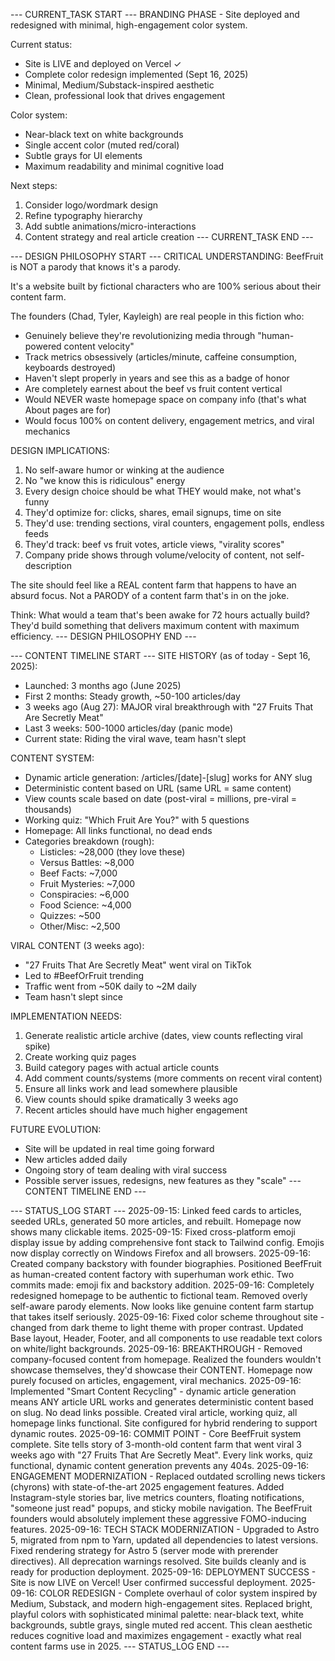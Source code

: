 --- CURRENT_TASK START ---
BRANDING PHASE - Site deployed and redesigned with minimal, high-engagement color system.

Current status:
- Site is LIVE and deployed on Vercel ✓
- Complete color redesign implemented (Sept 16, 2025)
- Minimal, Medium/Substack-inspired aesthetic
- Clean, professional look that drives engagement

Color system:
- Near-black text on white backgrounds
- Single accent color (muted red/coral)
- Subtle grays for UI elements
- Maximum readability and minimal cognitive load

Next steps:
1. Consider logo/wordmark design
2. Refine typography hierarchy
3. Add subtle animations/micro-interactions
4. Content strategy and real article creation
--- CURRENT_TASK END ---

--- DESIGN PHILOSOPHY START ---
CRITICAL UNDERSTANDING: BeefFruit is NOT a parody that knows it's a parody. 

It's a website built by fictional characters who are 100% serious about their content farm.

The founders (Chad, Tyler, Kayleigh) are real people in this fiction who:
- Genuinely believe they're revolutionizing media through "human-powered content velocity"
- Track metrics obsessively (articles/minute, caffeine consumption, keyboards destroyed)
- Haven't slept properly in years and see this as a badge of honor
- Are completely earnest about the beef vs fruit content vertical
- Would NEVER waste homepage space on company info (that's what About pages are for)
- Would focus 100% on content delivery, engagement metrics, and viral mechanics

DESIGN IMPLICATIONS:
1. No self-aware humor or winking at the audience
2. No "we know this is ridiculous" energy
3. Every design choice should be what THEY would make, not what's funny
4. They'd optimize for: clicks, shares, email signups, time on site
5. They'd use: trending sections, viral counters, engagement polls, endless feeds
6. They'd track: beef vs fruit votes, article views, "virality scores"
7. Company pride shows through volume/velocity of content, not self-description

The site should feel like a REAL content farm that happens to have an absurd focus.
Not a PARODY of a content farm that's in on the joke.

Think: What would a team that's been awake for 72 hours actually build?
They'd build something that delivers maximum content with maximum efficiency.
--- DESIGN PHILOSOPHY END ---

--- CONTENT TIMELINE START ---
SITE HISTORY (as of today - Sept 16, 2025):
- Launched: 3 months ago (June 2025)
- First 2 months: Steady growth, ~50-100 articles/day
- 3 weeks ago (Aug 27): MAJOR viral breakthrough with "27 Fruits That Are Secretly Meat"
- Last 3 weeks: 500-1000 articles/day (panic mode)
- Current state: Riding the viral wave, team hasn't slept

CONTENT SYSTEM:
- Dynamic article generation: /articles/[date]-[slug] works for ANY slug
- Deterministic content based on URL (same URL = same content)
- View counts scale based on date (post-viral = millions, pre-viral = thousands)
- Working quiz: "Which Fruit Are You?" with 5 questions
- Homepage: All links functional, no dead ends
- Categories breakdown (rough):
  - Listicles: ~28,000 (they love these)
  - Versus Battles: ~8,000
  - Beef Facts: ~7,000
  - Fruit Mysteries: ~7,000
  - Conspiracies: ~6,000
  - Food Science: ~4,000
  - Quizzes: ~500
  - Other/Misc: ~2,500

VIRAL CONTENT (3 weeks ago):
- "27 Fruits That Are Secretly Meat" went viral on TikTok
- Led to #BeefOrFruit trending
- Traffic went from ~50K daily to ~2M daily
- Team hasn't slept since

IMPLEMENTATION NEEDS:
1. Generate realistic article archive (dates, view counts reflecting viral spike)
2. Create working quiz pages
3. Build category pages with actual article counts
4. Add comment counts/systems (more comments on recent viral content)
5. Ensure all links work and lead somewhere plausible
6. View counts should spike dramatically 3 weeks ago
7. Recent articles should have much higher engagement

FUTURE EVOLUTION:
- Site will be updated in real time going forward
- New articles added daily
- Ongoing story of team dealing with viral success
- Possible server issues, redesigns, new features as they "scale"
--- CONTENT TIMELINE END ---

--- STATUS_LOG START ---
2025-09-15: Linked feed cards to articles, seeded URLs, generated 50 more articles, and rebuilt. Homepage now shows many clickable items.
2025-09-15: Fixed cross-platform emoji display issue by adding comprehensive font stack to Tailwind config. Emojis now display correctly on Windows Firefox and all browsers.
2025-09-16: Created company backstory with founder biographies. Positioned BeefFruit as human-created content factory with superhuman work ethic. Two commits made: emoji fix and backstory addition.
2025-09-16: Completely redesigned homepage to be authentic to fictional team. Removed overly self-aware parody elements. Now looks like genuine content farm startup that takes itself seriously.
2025-09-16: Fixed color scheme throughout site - changed from dark theme to light theme with proper contrast. Updated Base layout, Header, Footer, and all components to use readable text colors on white/light backgrounds.
2025-09-16: BREAKTHROUGH - Removed company-focused content from homepage. Realized the founders wouldn't showcase themselves, they'd showcase their CONTENT. Homepage now purely focused on articles, engagement, viral mechanics.
2025-09-16: Implemented "Smart Content Recycling" - dynamic article generation means ANY article URL works and generates deterministic content based on slug. No dead links possible. Created viral article, working quiz, all homepage links functional. Site configured for hybrid rendering to support dynamic routes.
2025-09-16: COMMIT POINT - Core BeefFruit system complete. Site tells story of 3-month-old content farm that went viral 3 weeks ago with "27 Fruits That Are Secretly Meat". Every link works, quiz functional, dynamic content generation prevents any 404s.
2025-09-16: ENGAGEMENT MODERNIZATION - Replaced outdated scrolling news tickers (chyrons) with state-of-the-art 2025 engagement features. Added Instagram-style stories bar, live metrics counters, floating notifications, "someone just read" popups, and sticky mobile navigation. The BeefFruit founders would absolutely implement these aggressive FOMO-inducing features.
2025-09-16: TECH STACK MODERNIZATION - Upgraded to Astro 5, migrated from npm to Yarn, updated all dependencies to latest versions. Fixed rendering strategy for Astro 5 (server mode with prerender directives). All deprecation warnings resolved. Site builds cleanly and is ready for production deployment.
2025-09-16: DEPLOYMENT SUCCESS - Site is now LIVE on Vercel! User confirmed successful deployment.
2025-09-16: COLOR REDESIGN - Complete overhaul of color system inspired by Medium, Substack, and modern high-engagement sites. Replaced bright, playful colors with sophisticated minimal palette: near-black text, white backgrounds, subtle grays, single muted red accent. This clean aesthetic reduces cognitive load and maximizes engagement - exactly what real content farms use in 2025.
--- STATUS_LOG END ---

